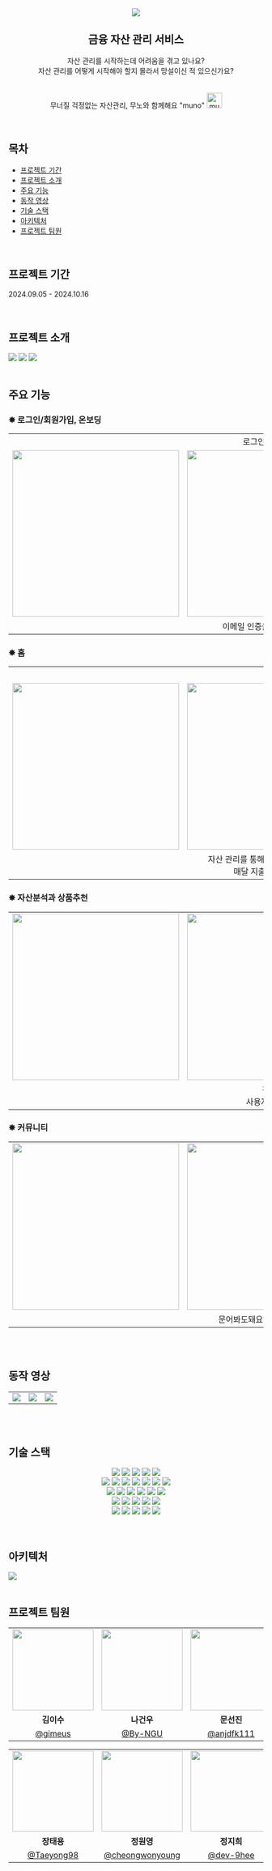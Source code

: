 <div align="center">
<img src="https://github.com/user-attachments/assets/e10ec991-6441-4d58-9341-c07a86a4298b" />
<h2>
	금융 자산 관리 서비스
</h2>
<p>
	자산 관리를 시작하는데 어려움을 겪고 있나요?<br>
	자산 관리를 어떻게 시작해야 할지 몰라서 망설이신 적 있으신가요?<br>
<br>
<br>
	무너질 걱정없는 자산관리, 무노와 함께해요 "muno"
	<img src="https://github.com/user-attachments/assets/ca057f8a-abf5-41db-8292-3901a36f1b36" width="30" alt="muno" />
</p>
</div>

<br>

## 목차

- [프로젝트 기간](#프로젝트-기간)
- [프로젝트 소개](#프로젝트-소개)
- [주요 기능](#주요-기능)
- [동작 영상](#동작-영상)
- [기술 스택](#기술-스택)
- [아키텍처](#아키텍처)
- [프로젝트 팀원](#프로젝트-팀원)

<br>

## 프로젝트 기간
2024.09.05 - 2024.10.16

<br>

## 프로젝트 소개
<img src="https://github.com/user-attachments/assets/21893212-f5ea-4054-97c7-9b2588ea88f7"/>
<img src="https://github.com/user-attachments/assets/08baa4f3-08da-47f4-a5c9-b82eec08703c"/>
<img src="https://github.com/user-attachments/assets/a6205f84-9081-48c9-9824-1b874f55f7a4"/>

<br>
<br>

## 주요 기능
<h3>✸ 로그인/회원가입, 온보딩</h3>

<table>
	<tr>
    <td colspan="3" align="center">로그인/회원가입</td>
	  <td colspan="3" align="center">온보딩</td>
  </tr>
  <tr>
    <td align="center"><img width="329" src="https://github.com/user-attachments/assets/888bb6c7-ad8a-4491-9151-ea55f584a5d7"/></td>
    <td align="center"><img width="329" src="https://github.com/user-attachments/assets/617951eb-fe86-4cc4-8a09-b30ef8902bfb"/></td>
    <td align="center"><img width="329" src="https://github.com/user-attachments/assets/c988c170-0b0b-4079-93fd-d47666fc0905"/></td>
	  <td align="center"><img width="329" src="https://github.com/user-attachments/assets/bedb8433-aa46-4571-9579-d8257564e4de"/></td>
    <td align="center"><img width="329" src="https://github.com/user-attachments/assets/eed39fac-07fa-4fd2-9e64-ca79910be101"/></td>
    <td align="center"><img width="329" src="https://github.com/user-attachments/assets/b5bc2d71-93f3-4fc6-94ca-032337d69ae1"/></td>
  </tr>
  <tr>
    <td colspan="3" align="center">이메일 인증을 통한 회원가입</td>
	  <td colspan="3" align="center">마이데이터 연동 후, 한 달 수익과 지출 한도 설정</td>
  </tr>
</table>

<h3>✸ 홈</h3>
<table>
	<tr>
    <td colspan="3" align="center">홈</td>
	  <td colspan="3" align="center">결과</td>
  </tr>
  <tr>
    <td align="center"><img width="329" src="https://github.com/user-attachments/assets/9c9d1463-1c18-4aa8-a942-091044da553c"/></td>
    <td align="center"><img width="329" src="https://github.com/user-attachments/assets/ab8055d7-817b-4280-a3b2-3acbab3fe82d"/></td>
    <td align="center"><img width="329" src="https://github.com/user-attachments/assets/a2e38057-a19b-4fb6-ba4d-f46aa19fd782"/></td>
	  <td align="center"><img width="329" src="https://github.com/user-attachments/assets/5a5bf09b-bcaf-4f94-89a9-862d6e7a9a14"/></td>
    <td align="center"><img width="329" src="https://github.com/user-attachments/assets/348996ca-0e9b-4976-8b46-32ef1ec0b87d"/></td>
    <td align="center"><img width="329" src="https://github.com/user-attachments/assets/5edb0ca5-75c0-4adf-800e-7f505f8734b1"/></td>
  </tr>
  <tr>
    <td colspan="3" align="center">자산 관리를 통해 수익 문어를 키우고,<br>매달 지출 문어와 경쟁</td>
	   <td colspan="3" align="center">레벨업과 매달 경쟁 결과 안내</td>
  </tr>
</table>

<h3>✸ 자산분석과 상품추천</h3>
<table>
  <tr>
	  <td align="center"><img width="329" src="https://github.com/user-attachments/assets/cd81dd26-fff8-4830-b977-6d7927db45bf"/></td>
    <td align="center"><img width="329" src="https://github.com/user-attachments/assets/04405cf6-63f0-4ca5-b682-779df4728488"/></td>
    <td align="center"><img width="329" src="https://github.com/user-attachments/assets/a15a4b86-5180-4ff6-8866-85dfc02d2398"/></td>
    <td align="center"><img width="329" src="https://github.com/user-attachments/assets/940169bb-a724-447a-bec3-6b2f5382c767"/></td>
  </tr>
  <tr>
    <td colspan="4" align="center">전달 대비 자산 변동을 확인하고, 자산 패턴을 한눈에 파악<br>사용자의 자산 관리 패턴을 분석하여 AI 맞춤 상품과 인기 상품 추천</td>
  </tr>
</table>

<h3>✸ 커뮤니티</h3>
<table>
  <tr>
    <td align="center"><img width="329" src="https://github.com/user-attachments/assets/a4792ed3-f0e6-462b-ae3f-2ab3bfc56b46"/></td>
    <td align="center"><img width="329" src="https://github.com/user-attachments/assets/527e8d0f-ab2e-4e67-be8b-924436bd5b14"/></td>
    <td align="center"><img width="329" src="https://github.com/user-attachments/assets/b73ce3e6-c51a-4d00-b9d7-c33098cf98ff"/></td>
	  <td align="center"><img width="329" src="https://github.com/user-attachments/assets/6f4de8e2-6b80-4f77-94e8-fe13881ad938"/></td>
  </tr>
  <tr>
    <td colspan="4" align="center">문어봐도돼요?" 단톡방에서 주제별로 금융 정보부터 일상 이야기까지 자유롭게 소통</td>
  </tr>
</table>

<br>
<br>

## 동작 영상
<table>
	  <tr>
    <td align="center"><img src="https://github.com/user-attachments/assets/a35ca352-698f-4c77-bbba-2294afdb1c1c"/></td>
    <td align="center"><img src="https://github.com/user-attachments/assets/708abb5f-b922-437c-be1b-9a5afb198ca3"/></td>
    <td align="center"><img src="https://github.com/user-attachments/assets/0848f273-0c24-4a8d-8cc6-abc50e776ad9"/></td>
  </tr>
</table>

<br>
<br>

## 기술 스택

<div align="center">
<img src="https://img.shields.io/badge/Vue.js-4FC08D?style=flat-square&logo=Vue.js&logoColor=white"/>
<img src="https://img.shields.io/badge/Vite-646CFF?style=flat-square&logo=vite&logoColor=white" />
<img src="https://img.shields.io/badge/javascript-F7DF1E?style=flat-square&logo=javascript&logoColor=black">
<img src="https://img.shields.io/badge/Node.js-339933?style=flat-square&logo=nodedotjs&logoColor=white" />
<img src="https://img.shields.io/badge/PWA-5A0FC8?style=flat-square&logo=pwa&logoColor=white" />
<br />
<img src="https://img.shields.io/badge/Java%2017-3766AB?style=flat-square&logoColor=white"/>
<img src="https://img.shields.io/badge/Spring-6DB33F?style=flat-square&logo=spring&logoColor=white" />
<img src="https://img.shields.io/badge/Spring%20Boot-6DB33F?style=flat-square&logo=spring&logoColor=white" />
<img src="https://img.shields.io/badge/Gradle-02303A?style=flat-square&logo=gradle&logoColor=white" />
<img src="https://img.shields.io/badge/MySQL-4479A1?style=flat-square&logo=mysql&logoColor=white" />
<img src="https://img.shields.io/badge/Redis-DC382D?style=flat-square&logo=redis&logoColor=white" />
<img src="https://img.shields.io/badge/Spring%20Data%20JPA-6DB33F?style=flat-square&logoColor=white"/>
<br />
<img src="https://img.shields.io/badge/Spring%20Security-6DB33F?style=flat-square&logo=springsecurity&logoColor=white" />
<img src="https://img.shields.io/badge/JWT-000000?style=flat-square&logo=JSON%20web%20tokens&logoColor=white" />
<img src="https://img.shields.io/badge/TensorFlow-FF6F00?style=flat-square&logo=tensorflow&logoColor=black" />
<img src="https://img.shields.io/badge/Keras-D00000?style=flat-square&logo=keras&logoColor=black" />
<img src="https://img.shields.io/badge/Amazon%20S3-569A31?style=flat-square&logo=amazons3&logoColor=white"/>
<img src="https://img.shields.io/badge/Amazon%20RDS-527FFF?style=flat-square&logo=amazonrds&logoColor=white"/>
<br />
<img src="https://img.shields.io/badge/Docker-2496ED?style=flat-square&logo=docker&logoColor=white" />
<img src="https://img.shields.io/badge/Flask-000000?style=flat-square&logo=flask&logoColor=white" />
<img src="https://img.shields.io/badge/NGINX-009639?style=flat-square&logo=nginx&logoColor=white" />
<img src="https://img.shields.io/badge/Amazon%20EC2-FF9900?style=flat-square&logo=amazonec2&logoColor=white" />
<img src="https://img.shields.io/badge/Linux-FCC624?style=flat-square&logo=linux&logoColor=black" />
<br />
<img src="https://img.shields.io/badge/Git-F05032?style=flat-square&logo=git&logoColor=white" />
<img src="https://img.shields.io/badge/Notion-000000?style=flat-square&logo=notion&logoColor=white" />
<img src="https://img.shields.io/badge/Jira-0052CC?style=flat-square&logo=Jira&logoColor=white" />
<img src="https://img.shields.io/badge/Figma-F24E1E?style=flat-square&logo=figma&logoColor=white" />
<img src="https://img.shields.io/badge/Postman-FF6C37?style=flat-square&logo=postman&logoColor=white" />
</div>

<br>
<br>

## 아키텍처

<img src="https://github.com/user-attachments/assets/24b56e7a-1faf-4e67-8a47-0f286251c978"/>

<br>
<br>

## 프로젝트 팀원
<div align="center">
<table>
  <tr>
    <td align="center"><img src="https://github.com/gimeus.png?s=100" width="160"></td>
    <td align="center"><img src="https://via.placeholder.com/100x100.png?text=%20" width="160"></td>
    <td align="center"><img src="https://via.placeholder.com/100x100.png?text=%20" width="160"></td>
  </tr>
  <tr>
    <td align="center"><b>김이수</b></td>
    <td align="center"><b>나건우</b></td>
    <td align="center"><b>문선진</b></td>
  </tr>
  <tr>
    <td align="center"><a href="https://github.com/gimeus" target="_blank">@gimeus</a></td>
    <td align="center"><a href="https://github.com/By-NGU" target="_blank">@By-NGU</a></td>
    <td align="center"><a href="https://github.com/anjdfk111" target="_blank">@anjdfk111</a></td>
  </tr>
</table>
  <table>
  <tr>
    <td align="center"><img src="https://github.com/Taeyong98.png?s=100" width="160"></td>
    <td align="center"><img src="https://github.com/cheongwonyoung.png?s=100" width="160"></td>
    <td align="center"><img src="https://github.com/dev-9hee.png?s=100" width="160"></td>
  </tr>
  <tr>
    <td align="center"><b>장태용</b></td>
    <td align="center"><b>정원영</b></td>
    <td align="center"><b>정지희</b></td>
  </tr>
  <tr>
    <td align="center"><a href="https://github.com/Taeyong98" target="_blank">@Taeyong98</a></td>
    <td align="center"><a href="https://github.com/cheongwonyoung" target="_blank">@cheongwonyoung</a></td>
    <td align="center"><a href="https://github.com/dev-9hee" target="_blank">@dev-9hee</a></td>
  </tr>
    </table>
</div>
